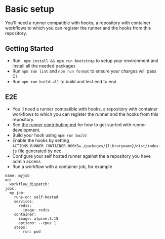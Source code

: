 # Basic setup
You'll need a runner compatible with hooks, a repository with container workflows to which you can register the runner and the hooks from this repository.



## Getting Started
- Run ` npm install && npm run bootstrap` to setup your environment and install all the needed packages
- Run `npm run lint` and `npm run format` to ensure your charges will pass CI
- Run `npm run build-all` to build and test end to end.


## E2E
- You'll need a runner compatible with hooks, a repository with container workflows to which you can register the runner and the hooks from this repository.
- See [the runner contributing.md](../../github/CONTRIBUTING.MD) for how to get started with runner development.
- Build your hook using `npm run build`
- Enable the hooks by setting `ACTIONS_RUNNER_CONTAINER_HOOKS=./packages/{libraryname}/dist/index.js` file generated by [ncc](https://github.com/vercel/ncc)
- Configure your self hosted runner against the a repository you have admin access
- Run a workflow with a container job, for example
```
name: myjob
on:
  workflow_dispatch:
jobs:
  my_job:
    runs-on: self-hosted
    services:
      redis:
        image: redis
    container:
      image: alpine:3.15
      options: --cpus 1
    steps:
      - run: pwd
```
